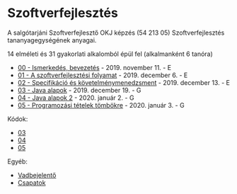 # Szoftverfejlesztés
	
A salgótarjáni Szoftverfejlesztő OKJ képzés (54 213 05) Szoftverfejlesztés tananyagegységének anyagai.

14 elméleti és 31 gyakorlati alkalomból épül fel (alkalmanként 6 tanóra)

- [00 - Ismerkedés, bevezetés](00-ismerkedes-bevezetes.md) - 2019. november 11. - E
- [01 - A szoftverfejlesztési folyamat](01-a-szoftverfejlesztesi-folyamat.md) - 2019. december 6. - E
- [02 - Specifikáció és követelménymenedzsment](02-specifikácio-es-kovetelmenymenedzsment.md) - 2019. december 13. - E
- [03 - Java alapok](03-java-alapok.md) - 2019. december 19. - G
- [04 - Java alapok 2](04-java-alapok-2.md) - 2020. január 2. - G
- [05 - Programozási tételek tömbökre](05-programozasi-tetelek-tombre.md) - 2020. január 3. - G

Kódok:
- [03](code/03)
- [04](code/04)
- [05](code/05)

Egyéb:

- [Vadbejelentő](vadbejelento.md)
- [Csapatok](csapatok.md)